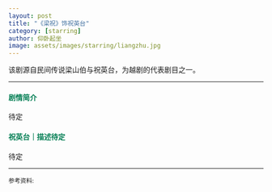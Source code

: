 ```yaml
---
layout: post
title: "《梁祝》饰祝英台"
category: [starring]
author: 仰卧起坐
image: assets/images/starring/liangzhu.jpg
---
```


该剧源自民间传说梁山伯与祝英台，为越剧的代表剧目之一。

---

#### <font color="#007D52">剧情简介</font>
待定


#### <font color="#007D52">祝英台｜描述待定</font>
待定


---
<p>
<small>
参考资料: <br />
</small>
</p>

